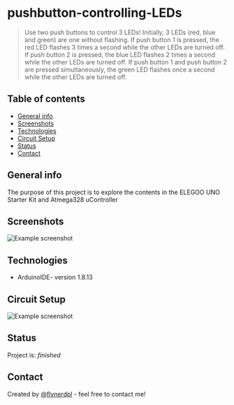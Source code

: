 # pushbutton-controlling-LEDs
> Use two push buttons to control 3 LEDs! Initially, 3 LEDs (red, blue and green) are one without flashing. 
> If push button 1 is pressed, the red LED flashes 3 times a second while the other LEDs are turned off.
> If push button 2 is pressed, the blue LED flashes 2 times a second while the other LEDs are turned off.
> If push button 1 and push button 2 are pressed simultaneously, the green LED flashes once a second while the other LEDs are turned off.

## Table of contents
* [General info](#general-info)
* [Screenshots](#screenshots)
* [Technologies](#technologies)
* [Circuit Setup](#circuit-setup)
* [Status](#status)
* [Contact](#contact)

## General info
The purpose of this project is to explore the contents in the ELEGOO UNO Starter Kit and Atmega328 uController

## Screenshots
![Example screenshot](./img/screenshot.png)

## Technologies
* ArduinoIDE- version 1.8.13

## Circuit Setup
![Example screenshot](./img/screenshot.png)

## Status
Project is: _finished_

## Contact
Created by [@flynerdpl](https://www.flynerd.pl/) - feel free to contact me!
